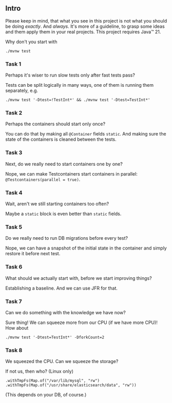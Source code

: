 ## Intro
Please keep in mind, that what you see in this project is not what you should be doing _exactly_. And _always_.
It's more of a guideline, to grasp some ideas and them apply them in your real projects.
This project requires Java™ 21.

Why don't you start with 

    ./mvnw test

### Task 1
Perhaps it's wiser to run slow tests only after fast tests pass?

Tests can be split logically in many ways, one of them is running them separately, e.g.

    ./mvnw test '-Dtest=!TestInt*' && ./mvnw test '-Dtest=TestInt*'

### Task 2
Perhaps the containers should start only once?

You can do that by making all `@Container` fields `static`. And making sure the state of the containers is cleaned between the tests.

### Task 3
Next, do we really need to start containers one by one?

Nope, we can make Testcontainers start containers in parallel: `@Testcontainers(parallel = true)`.

### Task 4
Wait, aren't we still starting containers too often?

Maybe a `static` block is even better than `static` fields.

### Task 5
Do we really need to run DB migrations before every test?

Nope, we can have a snapshot of the initial state in the container and simply restore it before next test.

### Task 6
What should we actually start with, before we start improving things?

Establishing a baseline. And we can use JFR for that.

### Task 7
Can we do something with the knowledge we have now?

Sure thing! We can squeeze more from our CPU (if we have more CPU)! How about

    ./mvnw test '-Dtest=TestInt*' -DforkCount=2

### Task 8
We squeezed the CPU. Can we squeeze the storage?

If not us, then who? (Linux only)

    .withTmpFs(Map.of("/var/lib/mysql", "rw")
    .withTmpFs(Map.of("/usr/share/elasticsearch/data", "rw"))

(This depends on your DB, of course.)
